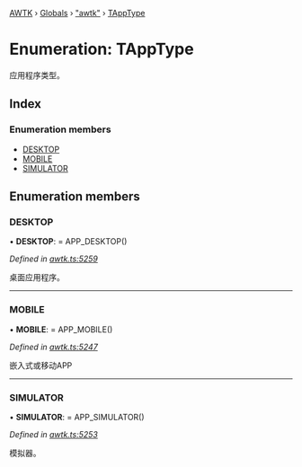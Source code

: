 [AWTK](../README.md) › [Globals](../globals.md) › ["awtk"](../modules/_awtk_.md) › [TAppType](_awtk_.tapptype.md)

# Enumeration: TAppType

应用程序类型。

## Index

### Enumeration members

* [DESKTOP](_awtk_.tapptype.md#desktop)
* [MOBILE](_awtk_.tapptype.md#mobile)
* [SIMULATOR](_awtk_.tapptype.md#simulator)

## Enumeration members

###  DESKTOP

• **DESKTOP**: =  APP_DESKTOP()

*Defined in [awtk.ts:5259](https://github.com/zlgopen/awtk-binding/blob/d9c773a/tools/code_gen/js/output/awtk.ts#L5259)*

桌面应用程序。

___

###  MOBILE

• **MOBILE**: =  APP_MOBILE()

*Defined in [awtk.ts:5247](https://github.com/zlgopen/awtk-binding/blob/d9c773a/tools/code_gen/js/output/awtk.ts#L5247)*

嵌入式或移动APP

___

###  SIMULATOR

• **SIMULATOR**: =  APP_SIMULATOR()

*Defined in [awtk.ts:5253](https://github.com/zlgopen/awtk-binding/blob/d9c773a/tools/code_gen/js/output/awtk.ts#L5253)*

模拟器。
